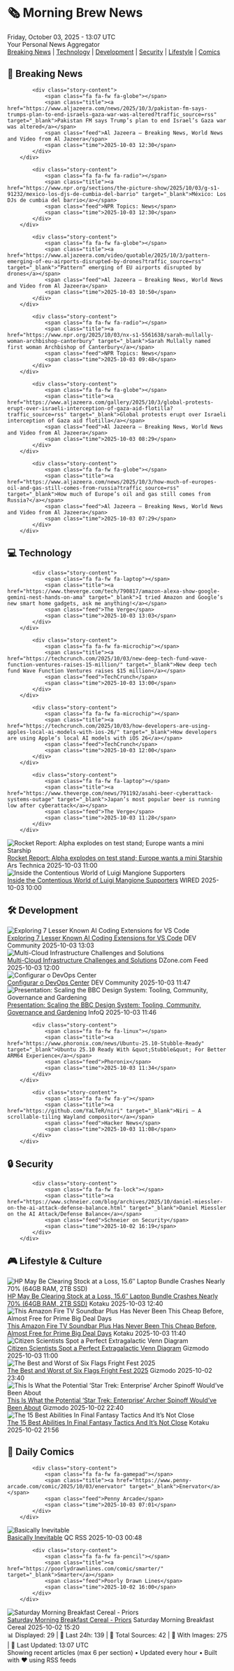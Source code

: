 <!-- Processing 54 RSS feeds at 2025-10-03 13:07:07 UTC -->
<!-- Processing: Poorly Drawn Lines -->
<!-- Processing: Garfield -->
<!-- Processing: CNN Breaking News -->
<!-- Processing: BBC World News -->
<!-- Processing: Al Jazeera Breaking News -->
<!-- Processing: NPR News -->
<!-- Processing: CBC News -->
<!-- Error processing https://rss.cbc.ca/lineup/topstories.xml: The read operation timed out -->
<!-- Processing: Reuters Top News -->
<!-- Processing: Associated Press Breaking -->
<!-- Processing: ABC News Breaking -->
<!-- Processing: TechCrunch -->
<!-- Processing: The Verge -->
<!-- Processing: O'Reilly Radar -->
<!-- Processing: Slashdot -->
<!-- Processing: Dev.to -->
<!-- Processing: StackOverflow Blog -->
<!-- Processing: It's FOSS -->
<!-- Processing: OMG! Ubuntu -->
<!-- Processing: Linux.com -->
<!-- Processing: Red Hat Blog -->
<!-- Processing: GitLab Blog -->
<!-- Processing: InfoQ -->
<!-- Processing: Gizmodo -->
<!-- Processing: Kotaku -->
<!-- Processing: Krebs on Security -->
<!-- Generated 9 new posts out of 25 feeds processed -->
<div class="newspaper-header">
    <h1 class="newspaper-title">🗞️ Morning Brew News</h1>
    <div class="newspaper-date">Friday, October 03, 2025 - 13:07 UTC</div>
    <div class="newspaper-subtitle">Your Personal News Aggregator</div>
</div>

<div class="newspaper-nav">
    <a href="#breaking">Breaking News</a> |
    <a href="#tech">Technology</a> |
    <a href="#dev">Development</a> |
    <a href="#security">Security</a> |
    <a href="#lifestyle">Lifestyle</a> |
    <a href="#webcomics">Comics</a>
</div>

<div class="news-section breaking-news" id="breaking">
<h2 class="section-header">🚨 Breaking News</h2>
<div class="stories-container">
<div class="story">
            
            <div class="story-content">
                <span class="fa fa-fw fa-globe"></span>
                <span class="title"><a href="https://www.aljazeera.com/news/2025/10/3/pakistan-fm-says-trumps-plan-to-end-israels-gaza-war-was-altered?traffic_source=rss" target="_blank">Pakistan FM says Trump’s plan to end Israel’s Gaza war was altered</a></span>
                <span class="feed">Al Jazeera – Breaking News, World News and Video from Al Jazeera</span>
                <span class="time">2025-10-03 12:30</span>
            </div>
        </div>
<div class="story">
            
            <div class="story-content">
                <span class="fa fa-fw fa-radio"></span>
                <span class="title"><a href="https://www.npr.org/sections/the-picture-show/2025/10/03/g-s1-91232/mexico-los-djs-de-cumbia-del-barrio" target="_blank">México: Los DJs de cumbia del barrio</a></span>
                <span class="feed">NPR Topics: News</span>
                <span class="time">2025-10-03 12:30</span>
            </div>
        </div>
<div class="story">
            
            <div class="story-content">
                <span class="fa fa-fw fa-globe"></span>
                <span class="title"><a href="https://www.aljazeera.com/video/quotable/2025/10/3/pattern-emerging-of-eu-airports-disrupted-by-drones?traffic_source=rss" target="_blank">“Pattern” emerging of EU airports disrupted by drones</a></span>
                <span class="feed">Al Jazeera – Breaking News, World News and Video from Al Jazeera</span>
                <span class="time">2025-10-03 10:50</span>
            </div>
        </div>
<div class="story">
            
            <div class="story-content">
                <span class="fa fa-fw fa-radio"></span>
                <span class="title"><a href="https://www.npr.org/2025/10/03/nx-s1-5561638/sarah-mullally-woman-archbishop-canterbury" target="_blank">Sarah Mullally named first woman Archbishop of Canterbury</a></span>
                <span class="feed">NPR Topics: News</span>
                <span class="time">2025-10-03 09:48</span>
            </div>
        </div>
<div class="story">
            
            <div class="story-content">
                <span class="fa fa-fw fa-globe"></span>
                <span class="title"><a href="https://www.aljazeera.com/gallery/2025/10/3/global-protests-erupt-over-israeli-interception-of-gaza-aid-flotilla?traffic_source=rss" target="_blank">Global protests erupt over Israeli interception of Gaza aid flotilla</a></span>
                <span class="feed">Al Jazeera – Breaking News, World News and Video from Al Jazeera</span>
                <span class="time">2025-10-03 08:29</span>
            </div>
        </div>
<div class="story">
            
            <div class="story-content">
                <span class="fa fa-fw fa-globe"></span>
                <span class="title"><a href="https://www.aljazeera.com/news/2025/10/3/how-much-of-europes-oil-and-gas-still-comes-from-russia?traffic_source=rss" target="_blank">How much of Europe’s oil and gas still comes from Russia?</a></span>
                <span class="feed">Al Jazeera – Breaking News, World News and Video from Al Jazeera</span>
                <span class="time">2025-10-03 07:29</span>
            </div>
        </div>
</div>
</div>
<div class="news-section tech-news" id="tech">
<h2 class="section-header">💻 Technology</h2>
<div class="stories-container">
<div class="story">
            
            <div class="story-content">
                <span class="fa fa-fw fa-laptop"></span>
                <span class="title"><a href="https://www.theverge.com/tech/790817/amazon-alexa-show-google-gemini-nest-hands-on-ama" target="_blank">I tried Amazon and Google’s new smart home gadgets, ask me anything!</a></span>
                <span class="feed">The Verge</span>
                <span class="time">2025-10-03 13:03</span>
            </div>
        </div>
<div class="story">
            
            <div class="story-content">
                <span class="fa fa-fw fa-microchip"></span>
                <span class="title"><a href="https://techcrunch.com/2025/10/03/new-deep-tech-fund-wave-function-ventures-raises-15-million/" target="_blank">New deep tech fund Wave Function Ventures raises $15 million</a></span>
                <span class="feed">TechCrunch</span>
                <span class="time">2025-10-03 13:00</span>
            </div>
        </div>
<div class="story">
            
            <div class="story-content">
                <span class="fa fa-fw fa-microchip"></span>
                <span class="title"><a href="https://techcrunch.com/2025/10/03/how-developers-are-using-apples-local-ai-models-with-ios-26/" target="_blank">How developers are using Apple’s local AI models with iOS 26</a></span>
                <span class="feed">TechCrunch</span>
                <span class="time">2025-10-03 12:00</span>
            </div>
        </div>
<div class="story">
            
            <div class="story-content">
                <span class="fa fa-fw fa-laptop"></span>
                <span class="title"><a href="https://www.theverge.com/news/791192/asahi-beer-cyberattack-systems-outage" target="_blank">Japan’s most popular beer is running low after cyberattack</a></span>
                <span class="feed">The Verge</span>
                <span class="time">2025-10-03 11:28</span>
            </div>
        </div>
<div class="story">
            <img src="https://cdn.arstechnica.net/wp-content/uploads/2025/10/52360635711_25f1f1ff62_c-500x500.jpg" alt="Rocket Report: Alpha explodes on test stand; Europe wants a mini Starship" class="story-image" loading="lazy" onerror="this.style.display='none'">
            <div class="story-content">
                <span class="fa fa-fw fa-cog"></span>
                <span class="title"><a href="https://arstechnica.com/space/2025/10/rocket-report-alpha-explodes-on-test-stand-europe-wants-a-mini-starship/" target="_blank">Rocket Report: Alpha explodes on test stand; Europe wants a mini Starship</a></span>
                <span class="feed">Ars Technica</span>
                <span class="time">2025-10-03 11:00</span>
            </div>
        </div>
<div class="story">
            <img src="https://media.wired.com/photos/68df136dae50d2d962934ac6/master/pass/Luigi-Mangione-Supporters-Culture-2235224476.jpg" alt="Inside the Contentious World of Luigi Mangione Supporters" class="story-image" loading="lazy" onerror="this.style.display='none'">
            <div class="story-content">
                <span class="fa fa-fw fa-bolt"></span>
                <span class="title"><a href="https://www.wired.com/story/inside-the-contentious-world-of-luigi-mangione-supporters/" target="_blank">Inside the Contentious World of Luigi Mangione Supporters</a></span>
                <span class="feed">WIRED</span>
                <span class="time">2025-10-03 10:00</span>
            </div>
        </div>
</div>
</div>
<div class="news-section dev-news" id="dev">
<h2 class="section-header">🛠️ Development</h2>
<div class="stories-container">
<div class="story">
            <img src="https://media2.dev.to/dynamic/image/width=800%2Cheight=%2Cfit=scale-down%2Cgravity=auto%2Cformat=auto/https%3A%2F%2Fdev-to-uploads.s3.amazonaws.com%2Fuploads%2Farticles%2Feq4azzxg81hfl8qoe4gf.png" alt="Exploring 7 Lesser Known AI Coding Extensions for VS Code" class="story-image" loading="lazy" onerror="this.style.display='none'">
            <div class="story-content">
                <span class="fa fa-fw fa-code"></span>
                <span class="title"><a href="https://dev.to/wickathou/exploring-7-lesser-known-ai-coding-extensions-for-vs-code-2nmb" target="_blank">Exploring 7 Lesser Known AI Coding Extensions for VS Code</a></span>
                <span class="feed">DEV Community</span>
                <span class="time">2025-10-03 13:03</span>
            </div>
        </div>
<div class="story">
            <img src="https://dz2cdn1.dzone.com/thumbnail?fid=18672108&w=600" alt="Multi-Cloud Infrastructure Challenges and Solutions" class="story-image" loading="lazy" onerror="this.style.display='none'">
            <div class="story-content">
                <span class="fa fa-fw fa-newspaper"></span>
                <span class="title"><a href="https://dzone.com/articles/multi-cloud-infrastructure-challenges-solutions" target="_blank">Multi-Cloud Infrastructure Challenges and Solutions</a></span>
                <span class="feed">DZone.com Feed</span>
                <span class="time">2025-10-03 12:00</span>
            </div>
        </div>
<div class="story">
            <img src="https://media2.dev.to/dynamic/image/width=800%2Cheight=%2Cfit=scale-down%2Cgravity=auto%2Cformat=auto/https%3A%2F%2Fdev-to-uploads.s3.amazonaws.com%2Fuploads%2Farticles%2Frfmh3iigei800mo5osan.png" alt="Configurar o DevOps Center" class="story-image" loading="lazy" onerror="this.style.display='none'">
            <div class="story-content">
                <span class="fa fa-fw fa-code"></span>
                <span class="title"><a href="https://dev.to/lizvidotti/configurar-o-devops-center-1ap5" target="_blank">Configurar o DevOps Center</a></span>
                <span class="feed">DEV Community</span>
                <span class="time">2025-10-03 11:47</span>
            </div>
        </div>
<div class="story">
            <img src="https://res.infoq.com/presentations/scale-bbc-design/en/mediumimage/sophie-beaumont-medium-1757487263811.jpg" alt="Presentation: Scaling the BBC Design System: Tooling, Community, Governance and Gardening" class="story-image" loading="lazy" onerror="this.style.display='none'">
            <div class="story-content">
                <span class="fa fa-fw fa-info-circle"></span>
                <span class="title"><a href="https://www.infoq.com/presentations/scale-bbc-design/?utm_campaign=infoq_content&utm_source=infoq&utm_medium=feed&utm_term=global" target="_blank">Presentation: Scaling the BBC Design System: Tooling, Community, Governance and Gardening</a></span>
                <span class="feed">InfoQ</span>
                <span class="time">2025-10-03 11:46</span>
            </div>
        </div>
<div class="story">
            
            <div class="story-content">
                <span class="fa fa-fw fa-linux"></span>
                <span class="title"><a href="https://www.phoronix.com/news/Ubuntu-25.10-Stubble-Ready" target="_blank">Ubuntu 25.10 Ready With &quot;Stubble&quot; For Better ARM64 Experience</a></span>
                <span class="feed">Phoronix</span>
                <span class="time">2025-10-03 11:34</span>
            </div>
        </div>
<div class="story">
            
            <div class="story-content">
                <span class="fa fa-fw fa-y"></span>
                <span class="title"><a href="https://github.com/YaLTeR/niri" target="_blank">Niri – A scrollable-tiling Wayland compositor</a></span>
                <span class="feed">Hacker News</span>
                <span class="time">2025-10-03 11:08</span>
            </div>
        </div>
</div>
</div>
<div class="news-section security-news" id="security">
<h2 class="section-header">🔒 Security</h2>
<div class="stories-container">
<div class="story">
            
            <div class="story-content">
                <span class="fa fa-fw fa-lock"></span>
                <span class="title"><a href="https://www.schneier.com/blog/archives/2025/10/daniel-miessler-on-the-ai-attack-defense-balance.html" target="_blank">Daniel Miessler on the AI Attack/Defense Balance</a></span>
                <span class="feed">Schneier on Security</span>
                <span class="time">2025-10-02 16:19</span>
            </div>
        </div>
</div>
</div>
<div class="news-section lifestyle-news" id="lifestyle">
<h2 class="section-header">🎮 Lifestyle & Culture</h2>
<div class="stories-container">
<div class="story">
            <img src="https://kotaku.com/app/uploads/2025/10/hp-windows.jpg" alt="HP May Be Clearing Stock at a Loss, 15.6″ Laptop Bundle Crashes Nearly 70% (64GB RAM, 2TB SSD)" class="story-image" loading="lazy" onerror="this.style.display='none'">
            <div class="story-content">
                <span class="fa fa-fw fa-gamepad"></span>
                <span class="title"><a href="https://kotaku.com/hp-may-be-clearing-stock-at-a-loss-15-6-laptop-bundle-crashes-nearly-70-64gb-ram-2tb-ssd-2000631176" target="_blank">HP May Be Clearing Stock at a Loss, 15.6″ Laptop Bundle Crashes Nearly 70% (64GB RAM, 2TB SSD)</a></span>
                <span class="feed">Kotaku</span>
                <span class="time">2025-10-03 12:40</span>
            </div>
        </div>
<div class="story">
            <img src="https://kotaku.com/app/uploads/2025/10/AmazonFireTVSoundbar.jpg" alt="This Amazon Fire TV Soundbar Plus Has Never Been This Cheap Before, Almost Free for Prime Big Deal Days" class="story-image" loading="lazy" onerror="this.style.display='none'">
            <div class="story-content">
                <span class="fa fa-fw fa-gamepad"></span>
                <span class="title"><a href="https://kotaku.com/this-amazon-fire-tv-soundbar-plus-has-never-been-this-cheap-before-almost-free-for-prime-big-deal-days-2000631140" target="_blank">This Amazon Fire TV Soundbar Plus Has Never Been This Cheap Before, Almost Free for Prime Big Deal Days</a></span>
                <span class="feed">Kotaku</span>
                <span class="time">2025-10-03 11:40</span>
            </div>
        </div>
<div class="story">
            <img src="https://gizmodo.com/app/uploads/2025/10/odd-radio-ring-citizen-scientists-1280x853.jpg" alt="Citizen Scientists Spot a Perfect Extragalactic Venn Diagram" class="story-image" loading="lazy" onerror="this.style.display='none'">
            <div class="story-content">
                <span class="fa fa-fw fa-computer"></span>
                <span class="title"><a href="https://gizmodo.com/citizen-scientists-spot-a-perfect-extragalactic-venn-diagram-2000666907" target="_blank">Citizen Scientists Spot a Perfect Extragalactic Venn Diagram</a></span>
                <span class="feed">Gizmodo</span>
                <span class="time">2025-10-03 11:00</span>
            </div>
        </div>
<div class="story">
            <img src="https://gizmodo.com/app/uploads/2025/10/fright-fest-io9-gizmodo-1280x853.jpg" alt="The Best and Worst of Six Flags Fright Fest 2025" class="story-image" loading="lazy" onerror="this.style.display='none'">
            <div class="story-content">
                <span class="fa fa-fw fa-computer"></span>
                <span class="title"><a href="https://gizmodo.com/six-flags-fright-fest-review-conjuring-trick-r-treat-2000666827" target="_blank">The Best and Worst of Six Flags Fright Fest 2025</a></span>
                <span class="feed">Gizmodo</span>
                <span class="time">2025-10-02 23:40</span>
            </div>
        </div>
<div class="story">
            <img src="https://gizmodo.com/app/uploads/2025/10/star-trek-enterprise-finale-archer-tpol-1280x853.jpg" alt="This Is What the Potential ‘Star Trek: Enterprise’ Archer Spinoff Would’ve Been About" class="story-image" loading="lazy" onerror="this.style.display='none'">
            <div class="story-content">
                <span class="fa fa-fw fa-computer"></span>
                <span class="title"><a href="https://gizmodo.com/star-trek-enterprise-spinoff-pitch-united-scott-bakula-archer-2000667015" target="_blank">This Is What the Potential ‘Star Trek: Enterprise’ Archer Spinoff Would’ve Been About</a></span>
                <span class="feed">Gizmodo</span>
                <span class="time">2025-10-02 22:40</span>
            </div>
        </div>
<div class="story">
            <img src="https://kotaku.com/app/uploads/2025/10/ramza-and-delita.jpg" alt="The 15 Best Abilities In Final Fantasy Tactics And It’s Not Close" class="story-image" loading="lazy" onerror="this.style.display='none'">
            <div class="story-content">
                <span class="fa fa-fw fa-gamepad"></span>
                <span class="title"><a href="https://kotaku.com/final-fantasy-tactics-best-abilities-guide-ivalice-chronicles-2000631130" target="_blank">The 15 Best Abilities In Final Fantasy Tactics And It’s Not Close</a></span>
                <span class="feed">Kotaku</span>
                <span class="time">2025-10-02 21:56</span>
            </div>
        </div>
</div>
</div>
<div class="news-section webcomics-section" id="webcomics">
<h2 class="section-header">🎨 Daily Comics</h2>
<div class="stories-container">
<div class="story">
            
            <div class="story-content">
                <span class="fa fa-fw fa-gamepad"></span>
                <span class="title"><a href="https://www.penny-arcade.com/comic/2025/10/03/enervator" target="_blank">Enervator</a></span>
                <span class="feed">Penny Arcade</span>
                <span class="time">2025-10-03 07:01</span>
            </div>
        </div>
<div class="story">
            <img src="http://www.questionablecontent.net/comics/5671.png" alt="Basically Inevitable" class="story-image" loading="lazy" onerror="this.style.display='none'">
            <div class="story-content">
                <span class="fa fa-fw fa-music"></span>
                <span class="title"><a href="http://questionablecontent.net/view.php?comic=5671" target="_blank">Basically Inevitable</a></span>
                <span class="feed">QC RSS</span>
                <span class="time">2025-10-03 00:48</span>
            </div>
        </div>
<div class="story">
            
            <div class="story-content">
                <span class="fa fa-fw fa-pencil"></span>
                <span class="title"><a href="https://poorlydrawnlines.com/comic/smarter/" target="_blank">Smarter</a></span>
                <span class="feed">Poorly Drawn Lines</span>
                <span class="time">2025-10-02 16:00</span>
            </div>
        </div>
<div class="story">
            <img src="https://www.smbc-comics.com/comics/1759360612-20251002.png" alt="Saturday Morning Breakfast Cereal - Priors" class="story-image" loading="lazy" onerror="this.style.display='none'">
            <div class="story-content">
                <span class="fa fa-fw fa-smile"></span>
                <span class="title"><a href="https://www.smbc-comics.com/comic/priors" target="_blank">Saturday Morning Breakfast Cereal - Priors</a></span>
                <span class="feed">Saturday Morning Breakfast Cereal</span>
                <span class="time">2025-10-02 15:20</span>
            </div>
        </div>
</div>
</div>

<div class="newspaper-footer">
    <div class="stats">
        📊 Displayed: 29 | 📅 Last 24h: 139 | 📡 Total Sources: 42 | 📸 With Images: 275 |
        🔄 Last Updated: 13:07 UTC
    </div>
    <div class="footer-note">
        Showing recent articles (max 6 per section) • Updated every hour • Built with ❤️ using RSS feeds
    </div>
</div>
